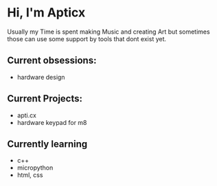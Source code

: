# Hi, I'm Apticx
Usually my Time is spent making Music and creating Art but sometimes those can use some support by tools that dont exist yet.

## Current obsessions: 
  - hardware design

## Current Projects:
  - apti.cx
  - hardware keypad for m8

## Currently learning
  - c++
  - micropython
  - html, css


<!--
**Apticx/apticx** is a ✨ _special_ ✨ repository because its `README.md` (this file) appears on your GitHub profile.

Here are some ideas to get you started:

- 🔭 I’m currently working on ...
- 🌱 I’m currently learning ...
- 👯 I’m looking to collaborate on ...
- 🤔 I’m looking for help with ...
- 💬 Ask me about ...
- 📫 How to reach me: ...
- 😄 Pronouns: ...
- ⚡ Fun fact: ...
-->
